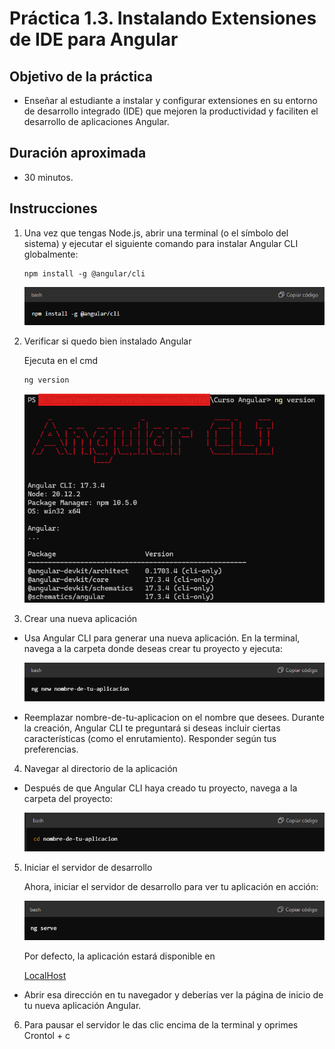 # Práctica 1.3. Instalando Extensiones de IDE para Angular

## Objetivo de la práctica

- Enseñar al estudiante a instalar y configurar extensiones en su entorno de desarrollo integrado (IDE) que mejoren la productividad y faciliten el desarrollo de aplicaciones Angular.

## Duración aproximada
- 30 minutos.

## Instrucciones
1. Una vez que tengas Node.js, abrir una terminal (o el símbolo del sistema) y ejecutar el siguiente comando para instalar Angular CLI globalmente:

    ```
    npm install -g @angular/cli
    ```

    ![img](../../images/img-1.png)

2. Verificar si quedo bien instalado Angular

    Ejecuta en el cmd

    ```
    ng version
    ```

    ![img](../../images/img-5.png)

3. Crear una nueva aplicación

- Usa Angular CLI para generar una nueva aplicación. En la terminal, navega a la carpeta donde deseas crear tu proyecto y ejecuta:

    ![img](../../images/img-2.png)

- Reemplazar nombre-de-tu-aplicacion on el nombre que desees. Durante la creación, Angular CLI te preguntará si deseas incluir ciertas características (como el enrutamiento). Responder según tus preferencias.

4. Navegar al directorio de la aplicación

- Después de que Angular CLI haya creado tu proyecto, navega a la carpeta del proyecto:

    ![img](../../images/img-3.png)

5. Iniciar el servidor de desarrollo

    Ahora, iniciar el servidor de desarrollo para ver tu aplicación en acción:

    ![img](../../images/img-4.png)

    Por defecto, la aplicación estará disponible en

    [LocalHost](http://localhost:4200/)

- Abrir esa dirección en tu navegador y deberías ver la página de inicio de tu nueva aplicación Angular.

6. Para pausar el servidor le das clic encima de la terminal y oprimes Crontol + c




